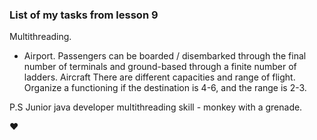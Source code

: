 ### List of my tasks from lesson 9

Multithreading.

- Airport. Passengers can be boarded / disembarked through the final
number of terminals and ground-based through a finite number of ladders. Aircraft
There are different capacities and range of flight. Organize a functioning
if the destination is 4-6, and the range is 2-3.



P.S
Junior java developer multithreading skill - monkey with a grenade.


:heart:
